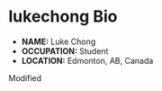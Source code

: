 # lukechong Bio

- **NAME:** Luke Chong
- **OCCUPATION:** Student
- **LOCATION:** Edmonton, AB, Canada

Modified
